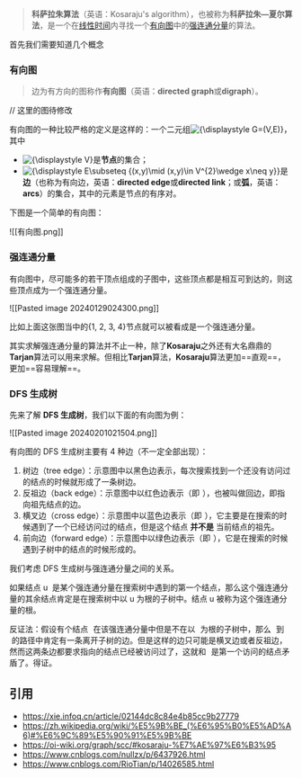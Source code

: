 

> **科萨拉朱算法**（英语：Kosaraju's algorithm），也被称为**科萨拉朱—夏尔算法**，是一个在[线性时间](https://zh.wikipedia.org/wiki/%E7%B7%9A%E6%80%A7%E6%99%82%E9%96%93 "线性时间")内寻找一个[有向图](https://zh.wikipedia.org/wiki/%E5%9B%BE_(%E6%95%B0%E5%AD%A6) "图 (数学)")中的[强连通分量](https://zh.wikipedia.org/wiki/%E5%BC%BA%E8%BF%9E%E9%80%9A%E5%88%86%E9%87%8F "强连通分量")的算法。


首先我们需要知道几个概念

### 有向图

> 边为有方向的图称作**有向图**（英语：**directed graph**或**digraph**）。

// 这里的图待修改

有向图的一种比较严格的定义是这样的：一个二元组![{\displaystyle G=(V,E)}](https://wikimedia.org/api/rest_v1/media/math/render/svg/644a8d85ee410b6159ca2bdb5dcb9097e2c8f182)，其中

- ![{\displaystyle V}](https://wikimedia.org/api/rest_v1/media/math/render/svg/af0f6064540e84211d0ffe4dac72098adfa52845)是**节点**的集合；
- ![{\displaystyle E\subseteq \{(x,y)\mid (x,y)\in V^{2}\wedge x\neq y\}}](https://wikimedia.org/api/rest_v1/media/math/render/svg/823ab5b54c62c1bd1bcbdc70b62c430c88ea0d6f)是**边**（也称为有向边，英语：**directed edge**或**directed link**；或**弧**，英语：**arcs**）的集合，其中的元素是节点的有序对。

下图是一个简单的有向图：

![[有向图.png]]

### 强连通分量

有向图中，尽可能多的若干顶点组成的子图中，这些顶点都是相互可到达的，则这些顶点成为一个强连通分量。

![[Pasted image 20240129024300.png]]

比如上面这张图当中的{1, 2, 3, 4}节点就可以被看成是一个强连通分量。

其实求解强连通分量的算法并不止一种，除了**Kosaraju**之外还有大名鼎鼎的**Tarjan**算法可以用来求解。但相比**Tarjan**算法，**Kosaraju**算法更加==直观==，更加==容易理解==。

### DFS 生成树

先来了解 **DFS 生成树**，我们以下面的有向图为例：

![[Pasted image 20240201021504.png]]

有向图的 DFS 生成树主要有 4 种边（不一定全部出现）：

1. 树边（tree edge）：示意图中以黑色边表示，每次搜索找到一个还没有访问过的结点的时候就形成了一条树边。
2. 反祖边（back edge）：示意图中以红色边表示（即 ![](data:image/gif;base64,R0lGODlhAQABAIAAAAAAAP///yH5BAEAAAAALAAAAAABAAEAAAIBRAA7 "7 \rightarrow 1")），也被叫做回边，即指向祖先结点的边。
3. 横叉边（cross edge）：示意图中以蓝色边表示（即 ![](data:image/gif;base64,R0lGODlhAQABAIAAAAAAAP///yH5BAEAAAAALAAAAAABAAEAAAIBRAA7 "9 \rightarrow 7")），它主要是在搜索的时候遇到了一个已经访问过的结点，但是这个结点 **并不是** 当前结点的祖先。
4. 前向边（forward edge）：示意图中以绿色边表示（即 ![](data:image/gif;base64,R0lGODlhAQABAIAAAAAAAP///yH5BAEAAAAALAAAAAABAAEAAAIBRAA7 "3 \rightarrow 6")），它是在搜索的时候遇到子树中的结点的时候形成的。

我们考虑 DFS 生成树与强连通分量之间的关系。


如果结点 u  是某个强连通分量在搜索树中遇到的第一个结点，那么这个强连通分量的其余结点肯定是在搜索树中以 u 为根的子树中。结点 u 被称为这个强连通分量的根。

反证法：假设有个结点 ![](data:image/gif;base64,R0lGODlhAQABAIAAAAAAAP///yH5BAEAAAAALAAAAAABAAEAAAIBRAA7 "v") 在该强连通分量中但是不在以 ![](data:image/gif;base64,R0lGODlhAQABAIAAAAAAAP///yH5BAEAAAAALAAAAAABAAEAAAIBRAA7 "u") 为根的子树中，那么 ![](data:image/gif;base64,R0lGODlhAQABAIAAAAAAAP///yH5BAEAAAAALAAAAAABAAEAAAIBRAA7 "u") 到 ![](data:image/gif;base64,R0lGODlhAQABAIAAAAAAAP///yH5BAEAAAAALAAAAAABAAEAAAIBRAA7 "v") 的路径中肯定有一条离开子树的边。但是这样的边只可能是横叉边或者反祖边，然而这两条边都要求指向的结点已经被访问过了，这就和 ![](data:image/gif;base64,R0lGODlhAQABAIAAAAAAAP///yH5BAEAAAAALAAAAAABAAEAAAIBRAA7 "u") 是第一个访问的结点矛盾了。得证。

## 引用

- https://xie.infoq.cn/article/02144dc8c84e4b85cc9b27779
- https://zh.wikipedia.org/wiki/%E5%9B%BE_(%E6%95%B0%E5%AD%A6)#%E6%9C%89%E5%90%91%E5%9B%BE
- https://oi-wiki.org/graph/scc/#kosaraju-%E7%AE%97%E6%B3%95
- https://www.cnblogs.com/nullzx/p/6437926.html
- https://www.cnblogs.com/RioTian/p/14026585.html
